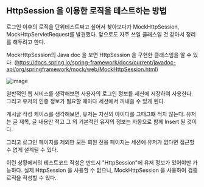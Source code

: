 ## HttpSession 을 이용한 로직을 테스트하는 방법

로그인 이후의 로직을 단위테스트짜고 싶어서 찾아보다가 MockHttpSession, MockHttpServletRequest를 발견했다.
앞으로도 자주 쓰일 클래스일 것 같아서 정리를 해두려고 한다. 


MockHttpSession의 Java doc 을 보면 HttpSession 을 구현한 클래스임을 알 수 있다. 
(https://docs.spring.io/spring-framework/docs/current/javadoc-api/org/springframework/mock/web/MockHttpSession.html)
 
![image](https://user-images.githubusercontent.com/47847993/79041986-efb24900-7c2e-11ea-9f12-1cd86bd8399f.png)



일반적인 웹 서비스를 생각해보면 사용자의 로그인 정보를 세션에 저장하여 사용한다.
그리고 유저의 인증 정보가 필요할 때마다 세션에서 꺼내쓸 수 있게 된다.


게시글 작성 케이스를 생각해보면, 유저는 자신의 아이디를 그때그떄 적지 않는다.
유저는 글 제목, 글 내용만 적고 그 외 기본적인 유저의 정보는 자동으로 함께 Insert 될 것이다.


그리고 로그인 페이지를 제외한 모든 회원 전용 페이지는 세션에 유저가 없다면 접근할 수 없게 설계될 수 있다.



이런 상황에서의 테스트코드 작성은 반드시 "HttpSession"에 유저 정보가 있어야만 가능하다.
실제 HttpSession 을 사용할 수 없으니, MockHttpSession 을 사용하여 검증로직을 작성할 수 있다. 



